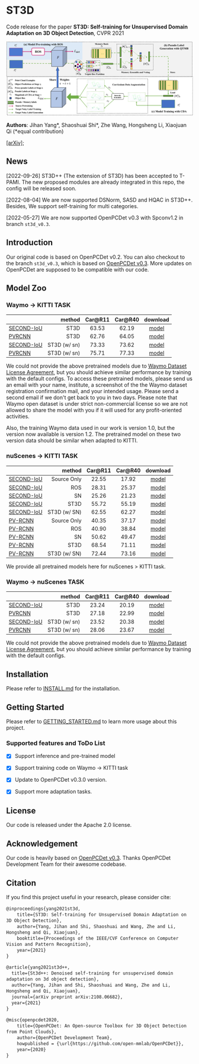 # ST3D

Code release for the paper **ST3D: Self-training for Unsupervised Domain Adaptation on 3D Object Detection**, CVPR 2021

![framework](./docs/framework.png)

**Authors**: Jihan Yang\*, Shaoshuai Shi\*,  Zhe Wang, Hongsheng Li, Xiaojuan Qi (\*equal contribution)

[[arXiv]](https://arxiv.org/abs/2103.05346);



## News
[2022-09-26] ST3D++ (The extension of ST3D) has been accepted to T-PAMI. The new proposed modules are already integrated in this repo, the config will be released soon.

[2022-08-04] We are now supported DSNorm, SASD and HQAC in ST3D++. Besides, We support self-training for multi categories.

[2022-05-27] We are now supported OpenPCDet v0.3 with Spconv1.2 in branch `st3d_v0.3`.


## Introduction
Our original code is based on OpenPCDet v0.2.
You can also checkout to the branch `st3d_v0.3`, which is based on [OpenPCDet v0.3](https://github.com/open-mmlab/OpenPCDet/commit/e3bec15f1052b4827d942398f20f2db1cb681c01). 
More updates on OpenPCDet are supposed to be compatible with our code.

## Model Zoo

### Waymo -> KITTI TASK

|                                                                                       | method | Car@R11 | Car@R40 | download | 
|---------------------------------------------------------------------------------------|----------:|:-------:|:-------:|:---------:|
| [SECOND-IoU](tools/cfgs/da-waymo-kitti_models/secondiou_st3d/secondiou_st3d_car.yaml) | ST3D | 63.53 | 62.19 | [model](https://drive.google.com/file/d/1UBxVqkVttoaYUhSvocW4Y3pzfHNnfxTW/view?usp=sharing) | 
| [PVRCNN](tools/cfgs/da-waymo-kitti_models/pvrcnn_st3d/pvrcnn_st3d.yaml)               | ST3D | 62.76 | 64.05 | [model](https://drive.google.com/file/d/14vM5EUGy6BL6ku_ahB2XKonmhFxMv3Gg/view?usp=sharing) |
| [SECOND-IoU](tools/cfgs/da-waymo-kitti_models/secondiou_st3d/secondiou_st3d_car.yaml) | ST3D (w/ sn) | 73.33 | 73.62 | [model](https://drive.google.com/file/d/12f5EwWz2AugC0Ba3NETQG87GqE2C12Xz/view?usp=sharing) | 
| [PVRCNN](tools/cfgs/da-waymo-kitti_models/pvrcnn_st3d/pvrcnn_st3d.yaml)               | ST3D (w/ sn)   | 75.71 | 77.33 | [model](https://drive.google.com/file/d/1YP9G1ItUutjqe4qwSeRGuZ_3A5GPbktd/view?usp=sharing) |

We could not provide the above pretrained models due to [Waymo Dataset License Agreement](https://waymo.com/open/terms/), 
but you should achieve similar performance by training with the default configs. To access these pretrained models, please 
send us an email with your name, institute, a screenshot of the the Waymo dataset registration confirmation mail, and your 
intended usage. Please send a second email if we don't get back to you in two days. Please note that Waymo open dataset is 
under strict non-commercial license so we are not allowed to share the model with you if it will used for any profit-oriented activities.

Also, the training Waymo data used in our work is version 1.0, but the version now available is version 1.2. 
The pretrained model on these two version data should be similar when adapted to KITTI.  


### nuScenes -> KITTI TASK
|                                             | method | Car@R11 | Car@R40 | download | 
|---------------------------------------------|----------:|:-------:|:-------:|:---------:|
| [SECOND-IoU](tools/cfgs/da-nuscenes-kitti_models/secondiou/secondiou_old_anchor.yaml) | Source Only | 22.55 | 17.92 | [model](https://drive.google.com/file/d/1aryWzySSq5-AmRIxGKeSFkPWRcHlduW2/view?usp=sharing) | 
| [SECOND-IoU](tools/cfgs/da-nuscenes-kitti_models/secondiou/secondiou_old_anchor_ros.yaml) | ROS | 28.31 | 25.37 | [model](https://drive.google.com/file/d/10mWlQCYGX8gRBpX3GBrqrv1q7z9RG4P3/view?usp=sharing) | 
| [SECOND-IoU](tools/cfgs/da-nuscenes-kitti_models/secondiou/secondiou_old_anchor_sn.yaml)  | SN   | 25.26 | 21.23 | [model](https://drive.google.com/file/d/1RwjZ3bIn72TzYYO9HpjJKGQQmSDlSYiC/view?usp=sharing) |
| [SECOND-IoU](tools/cfgs/da-nuscenes-kitti_models/secondiou_st3d/secondiou_st3d_car.yaml)  | ST3D | 55.72 | 55.19 | [model](https://drive.google.com/file/d/1mv-IkOKnP2rUqyMyXx6PklE7HjZTthpE/view?usp=sharing) |
| [SECOND-IoU](tools/cfgs/da-nuscenes-kitti_models/secondiou_st3d/secondiou_st3d_car.yaml)  | ST3D (w/ SN) | 62.55 | 62.27 | [model](https://drive.google.com/file/d/1JZzLtLkBZo6QYNDQq8fjOX74FSiIzRV9/view?usp=sharing) |
| [PV-RCNN](tools/cfgs/da-nuscenes-kitti_models/pvrcnn/pvrcnn_old_anchor.yaml) | Source Only | 40.35 | 37.17 | [model](https://drive.google.com/file/d/1iboJ1JOB0x1V8eKf73gsOr5hR5Mjjdra/view?usp=sharing) |
| [PV-RCNN](tools/cfgs/da-nuscenes-kitti_models/pvrcnn/pvrcnn_old_anchor_ros.yaml) | ROS | 40.90 | 38.84 | [model](https://drive.google.com/file/d/1upZ5G-d_PEJ3I_fRgn3XPrlmJWmdOgI_/view?usp=sharing) | 
| [PV-RCNN](tools/cfgs/da-nuscenes-kitti_models/pvrcnn/pvrcnn_old_anchor_sn.yaml)  | SN  | 50.62 | 49.47 | [model](https://drive.google.com/file/d/1uW2ykRgv80ILoMvsWMDd-X2eETQJ-zl_/view?usp=sharing) |
| [PV-RCNN](tools/cfgs/da-nuscenes-kitti_models/pvrcnn_st3d/pvrcnn_st3d.yaml) | ST3D | 68.54 | 71.11 | [model](https://drive.google.com/file/d/1rxUGDykml9UduVWbSITMmdZsHaXzi8nX/view?usp=sharing) | 
| [PV-RCNN](tools/cfgs/da-nuscenes-kitti_models/pvrcnn_st3d/pvrcnn_st3d.yaml) | ST3D (w/ SN) | 72.44 | 73.16 | [model](https://drive.google.com/file/d/1jUT_2PUzze7pQzqjqR2oJFfd8z8CHlsH/view?usp=sharing)

We provide all pretrained models here for nuScenes > KITTI task.


### Waymo -> nuScenes TASK
|                                             | method | Car@R11 | Car@R40 | download | 
|---------------------------------------------|----------:|:-------:|:-------:|:---------:|
| [SECOND-IoU](tools/cfgs/da-waymo-nus_models/secondiou_st3d/secondiou_st3d.yaml) | ST3D | 23.24 | 20.19 | [model](https://drive.google.com/file/d/150gvNE29iZ8Ah4L4uO_E40x0fyr_cn_J/view?usp=sharing) | 
| [PVRCNN](tools/cfgs/da-waymo-nus_models/pvrcnn_st3d/pvrcnn_st3d.yaml)    | ST3D | 27.18 | 22.99 | [model](https://drive.google.com/file/d/1Gk5i4qRz5tLU7Yd4U-oPureN9cV6TaLa/view?usp=sharing) |
| [SECOND-IoU](tools/cfgs/da-waymo-nus_models/secondiou_st3d/secondiou_st3d.yaml) | ST3D (w/ sn) | 23.52 | 20.38 | [model](https://drive.google.com/file/d/1WUHBTZylVTFLdSvO8wrgti27SEjFJxQl/view?usp=sharing) | 
| [PVRCNN](tools/cfgs/da-waymo-nus_models/pvrcnn_st3d/pvrcnn_st3d.yaml)    | ST3D (w/ sn)   | 28.06 | 23.67 | [model](https://drive.google.com/file/d/1KTCvmltfwIEh9i2t3Pu9APp_2GKyENme/view?usp=sharing) |

We could not provide the above pretrained models due to [Waymo Dataset License Agreement](https://waymo.com/open/terms/), 
but you should achieve similar performance by training with the default configs.


## Installation

Please refer to [INSTALL.md](docs/INSTALL.md) for the installation.

## Getting Started

Please refer to [GETTING_STARTED.md](docs/GETTING_STARTED.md) to learn more usage about this project.

### Supported features and ToDo List

- [x] Support inference and pre-trained model 

- [x] Support training code on Waymo -> KITTI task

- [x] Update to OpenPCDet v0.3.0 version.
  
- [x] Support more adaptation tasks.

## License

Our code is released under the Apache 2.0 license.

## Acknowledgement

Our code is heavily based on [OpenPCDet v0.3](https://github.com/open-mmlab/OpenPCDet/commit/e3bec15f1052b4827d942398f20f2db1cb681c01). Thanks OpenPCDet Development Team for their awesome codebase.

## Citation

If you find this project useful in your research, please consider cite:
```
@inproceedings{yang2021st3d,
    title={ST3D: Self-training for Unsupervised Domain Adaptation on 3D Object Detection},
    author={Yang, Jihan and Shi, Shaoshuai and Wang, Zhe and Li, Hongsheng and Qi, Xiaojuan},
    booktitle={Proceedings of the IEEE/CVF Conference on Computer Vision and Pattern Recognition},
    year={2021}
}
```
```
@article{yang2021st3d++,
  title={St3d++: Denoised self-training for unsupervised domain adaptation on 3d object detection},
  author={Yang, Jihan and Shi, Shaoshuai and Wang, Zhe and Li, Hongsheng and Qi, Xiaojuan},
  journal={arXiv preprint arXiv:2108.06682},
  year={2021}
}
```
```
@misc{openpcdet2020,
    title={OpenPCDet: An Open-source Toolbox for 3D Object Detection from Point Clouds},
    author={OpenPCDet Development Team},
    howpublished = {\url{https://github.com/open-mmlab/OpenPCDet}},
    year={2020}
}
```
